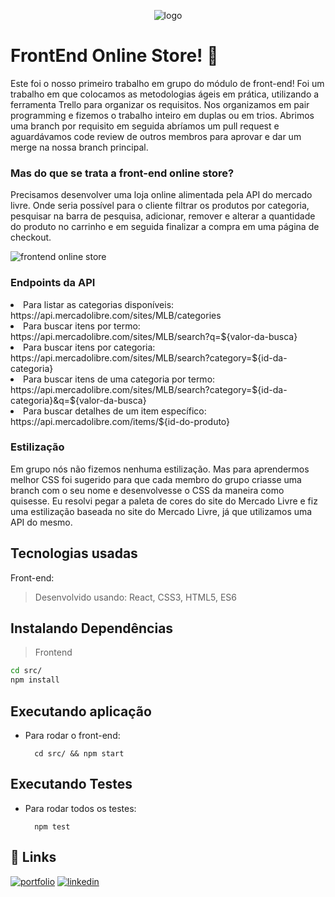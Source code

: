 <div align="center">

![logo](https://user-images.githubusercontent.com/106452876/230095704-c2addfb5-c40e-4848-8fa3-6e7a9a0d72e6.png)

</div>

# FrontEnd Online Store! :convenience_store:

Este foi o nosso primeiro trabalho em grupo do módulo de front-end! Foi um trabalho em que colocamos as metodologias ágeis em prática, utilizando a ferramenta Trello para organizar os requisitos. 
Nos organizamos em pair programming e fizemos o trabalho inteiro em duplas ou em trios. Abrimos uma branch por requisito em seguida abríamos um pull request e aguardávamos code review de outros membros para aprovar e dar um merge na nossa branch principal. 

### Mas do que se trata a front-end online store? 
Precisamos desenvolver uma loja online alimentada pela API do mercado livre. Onde seria possível para o cliente filtrar os produtos por categoria, pesquisar na barra de pesquisa, adicionar, remover e alterar a quantidade do produto no carrinho e em seguida finalizar a compra em uma página de checkout.

![frontend online store](https://user-images.githubusercontent.com/106452876/208461110-1e187651-5870-42bb-aec0-b122644d19ae.gif)

### Endpoints da API
<li>Para listar as categorias disponíveis: https://api.mercadolibre.com/sites/MLB/categories </li>
<li>Para buscar itens por termo: https://api.mercadolibre.com/sites/MLB/search?q=${valor-da-busca} </li>
<li>Para buscar itens por categoria: https://api.mercadolibre.com/sites/MLB/search?category=${id-da-categoria} </li>
<li>Para buscar itens de uma categoria por termo: https://api.mercadolibre.com/sites/MLB/search?category=${id-da-categoria}&q=${valor-da-busca}</li>
<li>Para buscar detalhes de um item específico: https://api.mercadolibre.com/items/${id-do-produto}

### Estilização 
Em grupo nós não fizemos nenhuma estilização. Mas para aprendermos melhor CSS foi sugerido para que cada membro do grupo criasse uma branch com o seu nome e desenvolvesse o CSS da maneira como quisesse. 
Eu resolvi pegar a paleta de cores do site do Mercado Livre e fiz uma estilização baseada no site do Mercado Livre, já que utilizamos uma API do mesmo. 

## Tecnologias usadas
Front-end:
> Desenvolvido usando: React, CSS3, HTML5, ES6
  
## Instalando Dependências
> Frontend
```bash
cd src/
npm install
``` 
## Executando aplicação
* Para rodar o front-end:

  ```
    cd src/ && npm start
  ```

## Executando Testes

* Para rodar todos os testes:

  ```
    npm test
  ```

## 🔗 Links
[![portfolio](https://img.shields.io/badge/my_portfolio-000?style=for-the-badge&logo=ko-fi&logoColor=white)](https://joanamds.github.io/#/)
[![linkedin](https://img.shields.io/badge/linkedin-0A66C2?style=for-the-badge&logo=linkedin&logoColor=white)](https://www.linkedin.com/in/dev-joanamds/)
